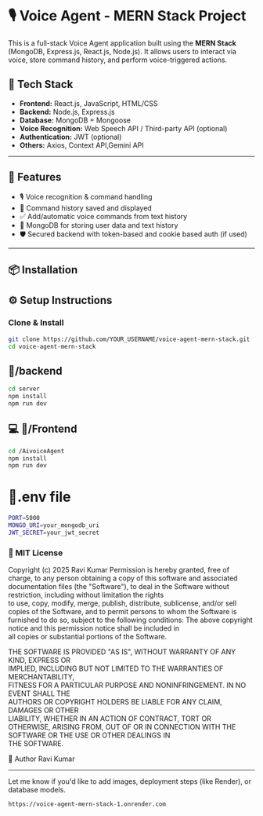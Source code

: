 # 🎙️ Voice Agent - MERN Stack Project

This is a full-stack Voice Agent application built using the **MERN Stack** (MongoDB, Express.js, React.js, Node.js). It allows users to interact via voice, store command history, and perform voice-triggered actions.

## 📁 Tech Stack

- **Frontend:** React.js, JavaScript, HTML/CSS
- **Backend:** Node.js, Express.js
- **Database:** MongoDB + Mongoose
- **Voice Recognition:** Web Speech API / Third-party API (optional)
- **Authentication:** JWT (optional)
- **Others:** Axios, Context API,Gemini API

---

## 🚀 Features

- 🎙️ Voice recognition & command handling
- 📜 Command history saved and displayed
- ✅ Add/automatic voice commands from text history
- 💾 MongoDB for storing user data and text history
- 🛡️ Secured backend with token-based and cookie based auth (if used)

---

## 📦 Installation

## ⚙️ Setup Instructions

### Clone & Install

```bash
git clone https://github.com/YOUR_USERNAME/voice-agent-mern-stack.git
cd voice-agent-mern-stack
```

## 🔧/backend

```bash
cd server
npm install
npm run dev
```

## 💻 🎨/Frontend

```bash
cd /AivoiceAgent
npm install
npm run dev
```

# 🔐.env file

```bash
PORT=5000
MONGO_URI=your_mongodb_uri
JWT_SECRET=your_jwt_secret
```

### 📄 MIT License

Copyright (c) 2025 Ravi Kumar
Permission is hereby granted, free of charge, to any person obtaining a copy
of this software and associated documentation files (the "Software"), to deal
in the Software without restriction, including without limitation the rights  
to use, copy, modify, merge, publish, distribute, sublicense, and/or sell  
copies of the Software, and to permit persons to whom the Software is  
furnished to do so, subject to the following conditions:
The above copyright notice and this permission notice shall be included in  
all copies or substantial portions of the Software.

THE SOFTWARE IS PROVIDED "AS IS", WITHOUT WARRANTY OF ANY KIND, EXPRESS OR  
IMPLIED, INCLUDING BUT NOT LIMITED TO THE WARRANTIES OF MERCHANTABILITY,  
FITNESS FOR A PARTICULAR PURPOSE AND NONINFRINGEMENT. IN NO EVENT SHALL THE  
AUTHORS OR COPYRIGHT HOLDERS BE LIABLE FOR ANY CLAIM, DAMAGES OR OTHER  
LIABILITY, WHETHER IN AN ACTION OF CONTRACT, TORT OR OTHERWISE, ARISING FROM,
OUT OF OR IN CONNECTION WITH THE SOFTWARE OR THE USE OR OTHER DEALINGS IN  
THE SOFTWARE.

👤 Author
Ravi Kumar

---

Let me know if you'd like to add images, deployment steps (like Render), or database models.

```
https://voice-agent-mern-stack-1.onrender.com
```
